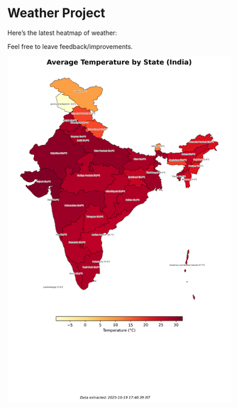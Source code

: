 # Weather Project

Here’s the latest heatmap of weather:

Feel free to leave feedback/improvements.

![India Heatmap](docs/assets/india_heatmap.png?v=F4D541)

